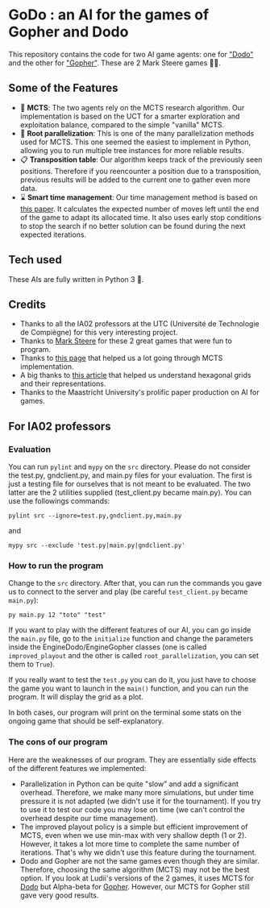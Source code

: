 # GoDo : an AI for the games of Gopher and Dodo

This repository contains the code for two AI game agents: one for ["Dodo"](https://www.marksteeregames.com/Dodo_rules.pdf) and the other for ["Gopher"](https://www.marksteeregames.com/Gopher_hex_rules.pdf). These are 2 Mark Steere games :red_circle::large_blue_circle:.

## Some of the Features

- :herb: **MCTS**: The two agents rely on the MCTS research algorithm. Our implementation is based on the UCT for a smarter exploration and exploitation balance, compared to the simple "vanilla" MCTS.
- :twisted_rightwards_arrows: **Root parallelization**: This is one of the many parallelization methods used for MCTS. This one seemed the easiest to implement in Python, allowing you to run multiple tree instances for more reliable results.
- :clipboard: **Transposition table**: Our algorithm keeps track of the previously seen positions. Therefore if you reencounter a position due to a transposition, previous results will be added to the current one to gather even more data.
- :hourglass: **Smart time management**: Our time management method is based on [this paper](https://dke.maastrichtuniversity.nl/m.winands/documents/time_management_for_monte_carlo_tree_search.pdf). It calculates the expected number of moves left until the end of the game to adapt its allocated time. It also uses early stop conditions to stop the search if no better solution can be found during the next expected iterations.

## Tech used

These AIs are fully written in Python 3 :snake:.

## Credits
- Thanks to all the IA02 professors at the UTC (Université de Technologie de Compiègne) for this very interesting project.
- Thanks to [Mark Steere](https://www.marksteeregames.com/) for these 2 great games that were fun to program.
- Thanks to [this page](https://ai-boson.github.io/mcts/) that helped us a lot going through MCTS implementation.
- A big thanks to [this article](https://www.redblobgames.com/grids/hexagons/) that helped us understand hexagonal grids and their representations.
- Thanks to the Maastricht University's prolific paper production on AI for games.

## For IA02 professors
### Evaluation
You can run `pylint` and `mypy` on the `src` directory. Please do not consider the test.py, gndclient.py, and main.py files for your evaluation. The first is just a testing file for ourselves that is not meant to be evaluated. The two latter are the 2 utilities supplied (test_client.py became main.py). You can use the followings commands:
```
pylint src --ignore=test.py,gndclient.py,main.py
```
and
```
mypy src --exclude 'test.py|main.py|gndclient.py'
```

### How to run the program
Change to the `src` directory. After that, you can run the commands you gave us to connect to the server and play (be careful `test_client.py` became `main.py`):
```
py main.py 12 "toto" "test"
```

If you want to play with the different features of our AI, you can go inside the `main.py` file, go to the `initialize` function and change the parameters inside the EngineDodo/EngineGopher classes (one is called `improved_playout` and the other is called `root_parallelization`, you can set them to `True`).

If you really want to test the `test.py` you can do it, you just have to choose the game you want to launch in the `main()` function, and you can run the program. It will display the grid as a plot.

In both cases, our program will print on the terminal some stats on the ongoing game that should be self-explanatory.

### The cons of our program
Here are the weaknesses of our program. They are essentially side effects of the different features we implemented:
- Parallelization in Python can be quite "slow" and add a significant overhead. Therefore, we make many more simulations, but under time pressure it is not adapted (we didn't use it for the tournament). If you try to use it to test our code you may lose on time (we can't control the overhead despite our time management).
- The improved playout policy is a simple but efficient improvement of MCTS, even when we use min-max with very shallow depth (1 or 2). However, it takes a lot more time to complete the same number of iterations. That's why we didn't use this feature during the tournament.
- Dodo and Gopher are not the same games even though they are similar. Therefore, choosing the same algorithm (MCTS) may not be the best option. If you look at Ludii's versions of the 2 games, it uses MCTS for [Dodo](https://ludii.games/details.php?keyword=Dodo) but Alpha-beta for [Gopher](https://ludii.games/details.php?keyword=Gopher). However, our MCTS for Gopher still gave very good results.
